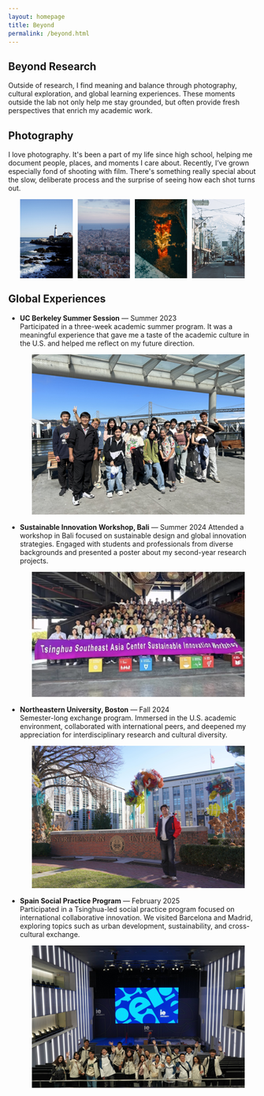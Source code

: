 ```yaml
---
layout: homepage
title: Beyond
permalink: /beyond.html
---
```


## Beyond Research

Outside of research, I find meaning and balance through photography, cultural exploration, and global learning experiences. These moments outside the lab not only help me stay grounded, but often provide fresh perspectives that enrich my academic work.


## Photography

I love photography. It's been a part of my life since high school, helping me document people, places, and moments I care about. Recently, I’ve grown especially fond of shooting with film. There's something really special about the slow, deliberate process and the surprise of seeing how each shot turns out.

<div style="display: flex; flex-wrap: wrap; justify-content: center; gap: 10px; margin:10px">
  <img src="assets/images/photo1.jpg" style="width: 22%; min-width: 100px; max-width: 160px">
  <img src="assets/images/photo2.jpg" style="width: 22%; min-width: 100px; max-width: 160px">
  <img src="assets/images/photo3.jpg" style="width: 22%; min-width: 100px; max-width: 160px">
  <img src="assets/images/photo4.jpg" style="width: 22%; min-width: 100px; max-width: 160px">
</div>

## Global Experiences

- **UC Berkeley Summer Session** — Summer 2023  
  Participated in a three-week academic summer program. It was a meaningful experience that gave me a taste of the academic culture in the U.S. and helped me reflect on my future direction.

  <div style="text-align: center; margin: 10px 0;">
    <img src="assets/images/berkeley.jpg" style="max-width: 90%; height: auto;">
  </div>

- **Sustainable Innovation Workshop, Bali** — Summer 2024
  Attended a workshop in Bali focused on sustainable design and global innovation strategies. Engaged with students and professionals from diverse backgrounds and presented a poster about my second-year research projects.

  <div style="text-align: center; margin: 10px 0;">
    <img src="assets/images/bali.jpg" style="max-width: 90%; height: auto;">
  </div>


- **Northeastern University, Boston** — Fall 2024  
  Semester-long exchange program. Immersed in the U.S. academic environment, collaborated with international peers, and deepened my appreciation for interdisciplinary research and cultural diversity.

  <div style="text-align: center; margin: 10px 0;">
    <img src="assets/images/neu.jpg" style="max-width: 90%; height: auto;">
  </div>

- **Spain Social Practice Program** — February 2025  
  Participated in a Tsinghua-led social practice program focused on international collaborative innovation. We visited Barcelona and Madrid, exploring topics such as urban development, sustainability, and cross-cultural exchange.

  <div style="text-align: center; margin: 10px 0;">
    <img src="assets/images/spain1.jpg" style="max-width: 90%; height: auto;">
  </div>